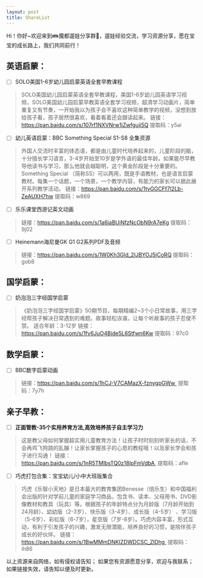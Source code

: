 ```yaml
---
layout: post
title: ShareList
---
```

Hi！你好~欢迎来到👪魔都遛娃分享群🍭，遛娃经验交流，学习资源分享，愿在宝宝的成长路上，我们共同前行！
## 英语启蒙：
- [ ] SOLO美国1-6岁幼儿园启蒙英语全套早教课程
>SOLO美国幼儿园启蒙英语全套早教课程，美国1-6岁幼儿园英语学习视频，SOLO美国幼儿园启蒙早教英语全套学习视频，超清学习动画片，简单重复又有节奏，一开始我以为孩子会不喜欢这种简单教学的视频，没想到放给孩子看，孩子居然很喜欢，看着看着还会跟读起来。
>链接：https://pan.baidu.com/s/107rf1NXVNrw1iZwfguji5Q
>提取码：y5ai
- [ ] 幼儿英语启蒙：BBC Something Special S1-S8 全集资源
>外国人交流时丰富的体态语，都是由儿童时代培养起来的，儿童阶段的脑，十分擅长学习语言，3-4岁开始至10岁是学外语的最佳年龄。如果能尽早教导他读书与学习，那么他就会越聪明，这个黄金阶段是十分重要的。Something Special （简称SS）可以两用，既是手语教材，也是语言启蒙教材。每集一个话题，一个场景，一个教学内容，有能力的家长可以据此展开系列教学活动。
>链接：https://pan.baidu.com/s/1tyGGCFf7l2Lb-ZeAUXH7hw
>提取码：w869
- [ ] 乐乐课堂西游记英文动画
>链接：https://pan.baidu.com/s/1a6jaBUiNfzNcObN9rA7eKg
>提取码：9j02
- [ ] Heinemann海尼曼GK G1 G2系列PDF及音频
>链接：https://pan.baidu.com/s/1W0Kh3Gld_2IJBYOJ5jCoRQ
>提取码：gob8

## 国学启蒙：
- [ ] 奶泡泡三字经国学启蒙
>《奶泡泡三字经国学启蒙》50期节目，每期精编2~3个小日常故事，用三字经帮孩子解决日常遇到的难题。故事轻松诙谐，让每个听故事的孩子忍俊不禁。
>适合年龄：3-12岁
>链接：https://pan.baidu.com/s/1fv6JuO4Bjde5L6Stfwn6Kw
>提取码：97c0
 
## 数学启蒙：
- [ ] BBC数字启蒙动画
>链接：https://pan.baidu.com/s/1hCJ-V7CAMazX-fznygpGWw 
>提取码：7y7h

## 亲子早教：
- [ ] **正面管教-35个实用养育方法,高效培养孩子自主学习力**
>这是教父母如何掌握超实用儿童教育方法！让孩子时时刻刻听家长的话，不会再鸡飞狗跳的乱蹦！让家长掌握孩子的心思的教程哦！以及家长学会和孩子进行沟通！
>链接：https://pan.baidu.com/s/1nR5TMlbsTQ0z18lpFmVdbA 
>提取码：afle
- [ ] 巧虎打包合集：宝宝幼儿/小中大班版集合
>巧虎《乐智小天地》是日本最大的教育集团Benesse（倍乐生）和中国福利会出版的针对学前儿童的家庭学习商品，包含书、读本、父母用书、DVD影像教材和教具（玩具）等。根据孩子的年龄特点分为月龄版（7月龄开始到24月龄）、幼幼版（2-3岁）、快乐版（3-4岁）、成长版（4-5岁） 、学习版（5-6岁）、彩虹版（6-7岁），星空版（7岁-8岁）。巧虎内容丰富，形式互动，有利于引发孩子的兴趣，激发无限潜能，培养良好的习惯，是陪伴孩子成长的好伙伴。
>链接：https://pan.baidu.com/s/1BwMMmDNKIZDWDCSC_ZlDhg 
>提取码：ih86

以上资源来自网络，如有侵权请告知；
如果您有资源愿意分享，欢迎与我联系；
如果链接失效，请告知以便及时更新。







